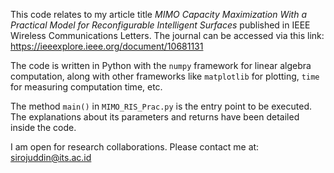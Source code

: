 This code relates to my article title *MIMO Capacity Maximization With a Practical Model for Reconfigurable Intelligent Surfaces* published in IEEE Wireless Communications Letters.
The journal can be accessed via this link: https://ieeexplore.ieee.org/document/10681131

The code is written in Python with the `numpy` framework for linear algebra computation, along with other frameworks like `matplotlib` for plotting, `time` for measuring computation time, etc.

The method `main()` in `MIMO_RIS_Prac.py` is the entry point to be executed. The explanations about its parameters and returns have been detailed inside the code.

I am open for research collaborations. Please contact me at: sirojuddin@its.ac.id 
